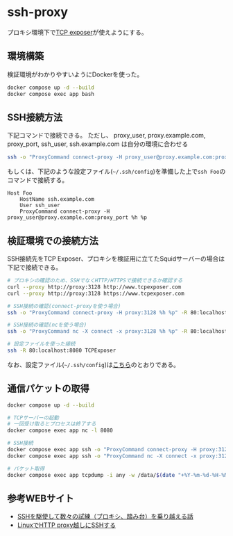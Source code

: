 # ssh-proxy

プロキシ環境下で[TCP exposer](https://www.tcpexposer.com/)が使えようにする。


## 環境構築

検証環境がわかりやすいようにDockerを使った。

```bash
docker compose up -d --build
docker compose exec app bash
```


## SSH接続方法

下記コマンドで接続できる。
ただし、 proxy_user, proxy.example.com, proxy_port, ssh_user, ssh.example.com は自分の環境に合わせる

```bash
ssh -o "ProxyCommand connect-proxy -H proxy_user@proxy.example.com:proxy_port %h %p" ssh_user@ssh.example.com
```

もしくは、下記のような設定ファイル(```~/.ssh/config```)を準備した上で```ssh Foo```のコマンドで接続する。
```
Host Foo
    HostName ssh.example.com
    User ssh_user
    ProxyCommand connect-proxy -H proxy_user@proxy.example.com:proxy_port %h %p
```


## 検証環境での接続方法

SSH接続先をTCP Exposer、プロキシを検証用に立てたSquidサーバーの場合は下記で接続できる。

```bash
# プロキシの確認のため、SSHでなくHTTP/HTTPSで接続できるか確認する
curl --proxy http://proxy:3128 http://www.tcpexposer.com
curl --proxy http://proxy:3128 https://www.tcpexposer.com

# SSH接続の確認(connect-proxyを使う場合)
ssh -o "ProxyCommand connect-proxy -H proxy:3128 %h %p" -R 80:localhost:8080 anonymous@tcpexposer.com

# SSH接続の確認(ncを使う場合)
ssh -o "ProxyCommand nc -X connect -x proxy:3128 %h %p" -R 80:localhost:8080 anonymous@tcpexposer.com

# 設定ファイルを使った接続
ssh -R 80:localhost:8080 TCPExposer
```

なお、設定ファイル(```~/.ssh/config```)は[こちら](ssh-config.txt)のとおりである。


## 通信パケットの取得

```bash
docker compose up -d --build

# TCPサーバーの起動
# 一回受け取るとプロセスは終了する
docker compose exec app nc -l 8080

# SSH接続
docker compose exec app ssh -o "ProxyCommand connect-proxy -H proxy:3128 %h %p" -R 80:localhost:8080 anonymous@tcpexposer.com
docker compose exec app ssh -o "ProxyCommand nc -X connect -x proxy:3128 %h %p" -R 80:localhost:8080 anonymous@tcpexposer.com

# パケット取得
docker compose exec app tcpdump -i any -w /data/$(date "+%Y-%m-%d-%H-%M-%S").pcapng
```


## 参考WEBサイト

- [SSHを駆使して数々の試練（プロキシ、踏み台）を乗り越える話](https://qiita.com/u-koji/items/c23c06ef594e34655666)
- [LinuxでHTTP proxy越しにSSHする](https://ymotongpoo.hatenablog.com/entry/20110325/1301039272)
